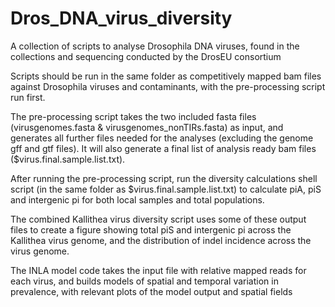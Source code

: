 # Dros_DNA_virus_diversity

A collection of scripts to analyse Drosophila DNA viruses, found in the collections and sequencing conducted by the DrosEU consortium

Scripts should be run in the same folder as competitively mapped bam files against Drosophila viruses and contaminants, with the pre-processing script run first. 

The pre-processing script takes the two included fasta files (virusgenomes.fasta & virusgenomes_nonTIRs.fasta) as input, and generates all further files needed for the analyses (excluding the genome gff and gtf files). It will also generate a final list of analysis ready bam files ($virus.final.sample.list.txt). 

After running the pre-processing script, run the diversity calculations shell script (in the same folder as $virus.final.sample.list.txt) to calculate piA, piS and intergenic pi for both local samples and total populations.

The combined Kallithea virus diversity script uses some of these output files to create a figure showing total piS and intergenic pi across the Kallithea virus genome, and the distribution of indel incidence across the virus genome. 

The INLA model code takes the input file with relative mapped reads for each virus, and builds models of spatial and temporal variation in prevalence, with relevant plots of the model output and spatial fields
